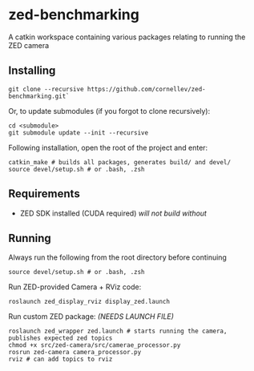 # zed-benchmarking
A catkin workspace containing various packages relating to running the ZED camera

## Installing

```
git clone --recursive https://github.com/cornellev/zed-benchmarking.git`
```

Or, to update submodules (if you forgot to clone recursively):

```
cd <submodule>
git submodule update --init --recursive
```

Following installation, open the root of the project and enter:

```
catkin_make # builds all packages, generates build/ and devel/
source devel/setup.sh # or .bash, .zsh
```

## Requirements

* ZED SDK installed (CUDA required) *will not build without*

## Running

Always run the following from the root directory before continuing
```
source devel/setup.sh # or .bash, .zsh
```

Run ZED-provided Camera + RViz code:
```
roslaunch zed_display_rviz display_zed.launch
```

Run custom ZED package:
*(NEEDS LAUNCH FILE)*
```
roslaunch zed_wrapper zed.launch # starts running the camera, publishes expected zed topics
chmod +x src/zed-camera/src/camerae_processor.py
rosrun zed-camera camera_processor.py
rviz # can add topics to rviz
```